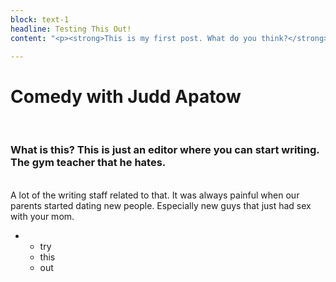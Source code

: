 ```yaml
---
block: text-1
headline: Testing This Out!
content: "<p><strong>This is my first post. What do you think?</strong></p>"

---
```

# **Comedy with Judd Apatow**

<br>

### What is this? This is just an editor where you can start writing. The gym teacher that he hates.

<br>  
A lot of the writing staff related to that. It was always painful when our parents started dating new people. Especially new guys that just had sex with your mom.

<br>

* 
  * try
  * this
  * out